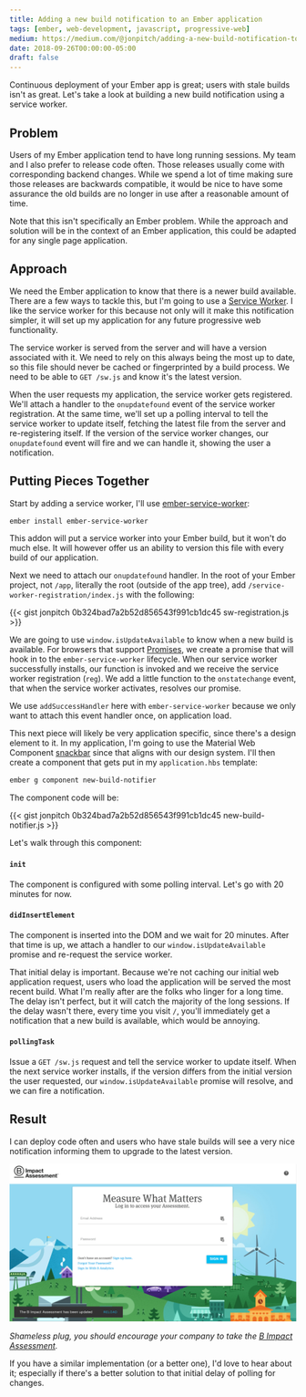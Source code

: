```yaml
---
title: Adding a new build notification to an Ember application
tags: [ember, web-development, javascript, progressive-web]
medium: https://medium.com/@jonpitch/adding-a-new-build-notification-to-an-ember-application-c657211289f6
date: 2018-09-26T00:00:00-05:00
draft: false
---
```


Continuous deployment of your Ember app is great; users with stale builds isn't as great. Let's take a look at building a new build notification using a service worker.
<!--more-->

## Problem
Users of my Ember application tend to have long running sessions. My team and I also prefer to release code often. Those releases usually come with corresponding backend changes. While we spend a lot of time making sure those releases are backwards compatible, it would be nice to have some assurance the old builds are no longer in use after a reasonable amount of time.

Note that this isn't specifically an Ember problem. While the approach and solution will be in the context of an Ember application, this could be adapted for any single page application.

## Approach
We need the Ember application to know that there is a newer build available. There are a few ways to tackle this, but I'm going to use a [Service Worker](https://developers.google.com/web/fundamentals/primers/service-workers/). I like the service worker for this because not only will it make this notification simpler, it will set up my application for any future progressive web functionality.

The service worker is served from the server and will have a version associated with it. We need to rely on this always being the most up to date, so this file should never be cached or fingerprinted by a build process. We need to be able to `GET /sw.js` and know it's the latest version.

When the user requests my application, the service worker gets registered. We'll attach a handler to the `onupdatefound` event of the service worker registration. At the same time, we'll set up a polling interval to tell the service worker to update itself, fetching the latest file from the server and re-registering itself. If the version of the service worker changes, our `onupdatefound` event will fire and we can handle it, showing the user a notification.

## Putting Pieces Together
Start by adding a service worker, I'll use [ember-service-worker](https://github.com/DockYard/ember-service-worker):

```bash
ember install ember-service-worker
```

This addon will put a service worker into your Ember build, but it won't do much else. It will however offer us an ability to version this file with every build of our application.

Next we need to attach our `onupdatefound` handler. In the root of your Ember project, not `/app`, literally the root (outside of the app tree), add `/service-worker-registration/index.js` with the following:

{{< gist jonpitch 0b324bad7a2b52d856543f991cb1dc45 sw-registration.js >}}

We are going to use `window.isUpdateAvailable` to know when a new build is available. For browsers that support [Promises](https://caniuse.com/#search=Promise), we create a promise that will hook in to the `ember-service-worker` lifecycle. When our service worker successfully installs, our function is invoked and we receive the service worker registration (`reg`). We add a little function to the `onstatechange` event, that when the service worker activates, resolves our promise.

We use `addSuccessHandler` here with `ember-service-worker` because we only want to attach this event handler once, on application load.

This next piece will likely be very application specific, since there's a design element to it. In my application, I'm going to use the Material Web Component [snackbar](https://material.io/develop/web/components/snackbars/) since that aligns with our design system. I'll then create a component that gets put in my `application.hbs` template:

```bash
ember g component new-build-notifier
```

The component code will be:

{{< gist jonpitch 0b324bad7a2b52d856543f991cb1dc45 new-build-notifier.js >}}

Let's walk through this component:

#### `init`
The component is configured with some polling interval. Let's go with 20 minutes for now.

#### `didInsertElement`
The component is inserted into the DOM and we wait for 20 minutes. After that time is up, we attach a handler to our `window.isUpdateAvailable` promise and re-request the service worker.

That initial delay is important. Because we're not caching our initial web application request, users who load the application will be served the most recent build. What I'm really after are the folks who linger for a long time. The delay isn't perfect, but it will catch the majority of the long sessions. If the delay wasn't there, every time you visit `/`, you'll immediately get a notification that a new build is available, which would be annoying.

#### `pollingTask`
Issue a `GET /sw.js` request and tell the service worker to update itself. When the next service worker installs, if the version differs from the initial version the user requested, our `window.isUpdateAvailable` promise will resolve, and we can fire a notification.

## Result
I can deploy code often and users who have stale builds will see a very nice notification informing them to upgrade to the latest version.

![new build notification](images/new-build-notifier.png "new build notification")

_Shameless plug, you should encourage your company to take the [B Impact Assessment](https://app.bimpactassessment.net)._

If you have a similar implementation (or a better one), I'd love to hear about it; especially if there's a better solution to that initial delay of polling for changes.